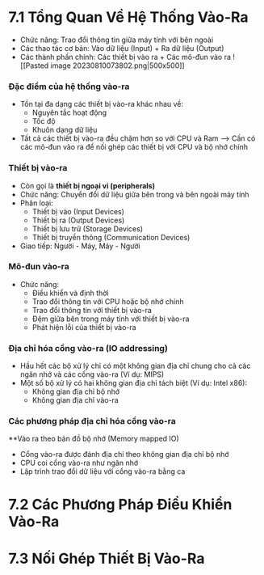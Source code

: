 # 7.1 Tổng Quan Về Hệ Thống Vào-Ra
- Chức năng: Trao đổi thông tin giữa máy tính với bên ngoài
- Các thao tác cơ bản: Vào dữ liệu (Input) + Ra dữ liệu (Output)
- Các thành phần chính: Các thiết bị vào ra + Các mô-đun vào ra
![[Pasted image 20230810073802.png|500x500]]
### Đặc điểm của hệ thống vào-ra
- Tồn tại đa dạng các thiết bị vào-ra khác nhau về:
	- Nguyên tắc hoạt động
	- Tốc độ
	- Khuôn dạng dữ liệu
- Tất cả các thiết bị vào-ra đều chậm hơn so với CPU và Ram --> Cần có các mô-đun vào ra để nối ghép các thiết bị với CPU và bộ nhớ chính
### Thiết bị vào-ra
- Còn gọi là **thiết bị ngoại vi (peripherals)**
- Chức năng: Chuyển đổi dữ liệu giữa bên trong và bên ngoài máy tính
- Phân loại:
	- Thiết bị vào (Input Devices)
	- Thiết bị ra (Output Devices)
	- Thiết bị lưu trữ (Storage Devices)
	- Thiết bị truyền thông (Communication Devices)
- Giao tiếp: Người - Máy, Máy - Người
### Mô-đun vào-ra
- Chức năng: 
	- Điều khiển và định thời
	- Trao đổi thông tin với CPU hoặc bộ nhớ chính
	- Trao đổi thông tin với thiết bị vào-ra
	- Đệm giữa bên trong máy tính với thiết bị vào-ra
	- Phát hiện lỗi của thiết bị vào-ra
### Địa chỉ hóa cổng vào-ra (IO addressing)
- Hầu hết các bộ xử lý chỉ có một không gian địa chỉ chung cho cả các ngăn nhớ và các cổng vào-ra (Ví dụ: MIPS)
- Một số bộ xử lý có hai không gian địa chỉ tách biệt (Ví dụ: Intel x86):
	- Không gian địa chỉ bộ nhớ
	- Không gian địa chỉ vào-ra
### Các phương pháp địa chỉ hóa cổng vào-ra
**Vào ra theo bản đồ bộ nhớ (Memory mapped IO)
- Cổng vào-ra được đánh địa chỉ theo không gian địa chỉ bộ nhớ
- CPU coi cổng vào-ra như ngăn nhớ
- Lập trình trao đổi dữ liệu với cổng vào-ra bằng ca
# 7.2 Các Phương Pháp Điều Khiển Vào-Ra
# 7.3 Nối Ghép Thiết Bị Vào-Ra
